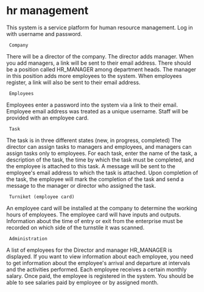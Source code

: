 # hr management


This system is a service platform for human resource management. Log in with username and password.

     Company
There will be a director of the company.
The director adds manager.
When you add managers, a link will be sent to their email address.
There should be a position called HR_MANAGER among department heads.
The manager in this position adds more employees to the system. When employees register, a link will also be sent to their email address.

     Employees
Employees enter a password into the system via a link to their email.
Employee email address was treated as a unique username.
Staff will be provided with an employee card.

     Task
The task is in three different states (new, in progress, completed)
The director can assign tasks to managers and employees, and managers can assign tasks only to employees.
For each task, enter the name of the task, a description of the task, the time by which the task must be completed, and the employee is attached to this task.
A message will be sent to the employee's email address to which the task is attached.
Upon completion of the task, the employee will mark the completion of the task and send a message to the manager or director who assigned the task.

     Turniket (employee card)
An employee card will be installed at the company to determine the working hours of employees.
The employee card will have inputs and outputs.
Information about the time of entry or exit from the enterprise must be recorded on which side of the turnstile it was scanned.

     Administration
A list of employees for the Director and manager HR_MANAGER is displayed.
If you want to view information about each employee, you need to get information about the employee's arrival and departure at intervals and the activities performed.
Each employee receives a certain monthly salary.
Once paid, the employee is registered in the system.
You should be able to see salaries paid by employee or by assigned month.
